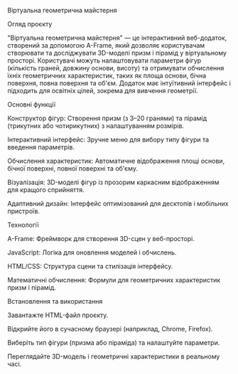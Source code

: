 Віртуальна геометрична майстерня

Огляд проєкту

"Віртуальна геометрична майстерня" — це інтерактивний веб-додаток, створений за допомогою A-Frame, який дозволяє користувачам створювати та досліджувати 3D-моделі призм і пірамід у віртуальному просторі. Користувачі можуть налаштовувати параметри фігур (кількість граней, довжину основи, висоту) та отримувати обчислення їхніх геометричних характеристик, таких як площа основи, бічна поверхня, повна поверхня та об'єм. Додаток має інтуїтивний інтерфейс і підходить для освітніх цілей, зокрема для вивчення геометрії.

Основні функції

Конструктор фігур: Створення призм (з 3–20 гранями) та пірамід (трикутних або чотирикутних) з налаштуванням розмірів.

Інтерактивний інтерфейс: Зручне меню для вибору типу фігури та введення параметрів.

Обчислення характеристик: Автоматичне відображення площі основи, бічної поверхні, повної поверхні та об'єму.

Візуалізація: 3D-моделі фігур із прозорим каркасним відображенням для кращого сприйняття.



Адаптивний дизайн: Інтерфейс оптимізований для десктопів і мобільних пристроїв.

Технології





A-Frame: Фреймворк для створення 3D-сцен у веб-просторі.



JavaScript: Логіка для оновлення моделей і обчислень.



HTML/CSS: Структура сцени та стилізація інтерфейсу.



Математичні обчислення: Формули для геометричних характеристик призм і пірамід.

Встановлення та використання





Завантажте HTML-файл проєкту.



Відкрийте його в сучасному браузері (наприклад, Chrome, Firefox).



Виберіть тип фігури (призма або піраміда) та налаштуйте параметри.



Переглядайте 3D-модель і геометричні характеристики в реальному часі.
